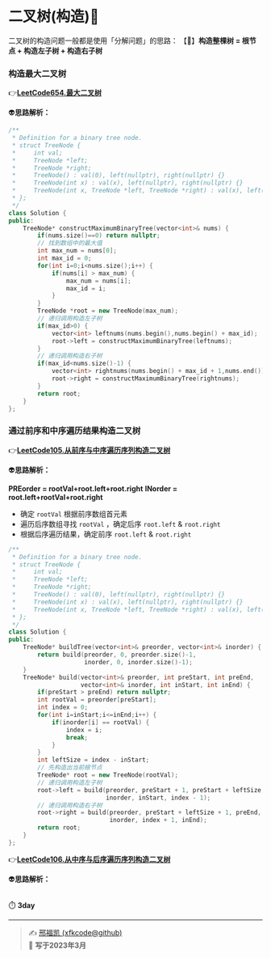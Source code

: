 # 二叉树(构造):construction: 

二叉树的构造问题一般都是使用「分解问题」的思路：
【🥽】**构造整棵树 = 根节点 + 构造左子树 + 构造右子树** 

### 构造最大二叉树

:point_right:[**LeetCode654.最大二叉树**](https://leetcode.cn/problems/maximum-binary-tree/)  

:alien:**思路解析：** 

```C++
/**
 * Definition for a binary tree node.
 * struct TreeNode {
 *     int val;
 *     TreeNode *left;
 *     TreeNode *right;
 *     TreeNode() : val(0), left(nullptr), right(nullptr) {}
 *     TreeNode(int x) : val(x), left(nullptr), right(nullptr) {}
 *     TreeNode(int x, TreeNode *left, TreeNode *right) : val(x), left(left), right(right) {}
 * };
 */
class Solution {
public:
    TreeNode* constructMaximumBinaryTree(vector<int>& nums) {
        if(nums.size()==0) return nullptr;
        // 找到数组中的最大值
        int max_num = nums[0];
        int max_id = 0;
        for(int i=0;i<nums.size();i++) {
            if(nums[i] > max_num) {
                max_num = nums[i];
                max_id = i; 
            }
        }
        TreeNode *root = new TreeNode(max_num);
        // 递归调用构造左子树
        if(max_id>0) {
            vector<int> leftnums(nums.begin(),nums.begin() + max_id); 
            root->left = constructMaximumBinaryTree(leftnums);
        }
        // 递归调用构造右子树
        if(max_id<nums.size()-1) {
            vector<int> rightnums(nums.begin() + max_id + 1,nums.end());
            root->right = constructMaximumBinaryTree(rightnums);
        }
        return root;
    }
};
```

### 通过前序和中序遍历结果构造二叉树

:point_right:[**LeetCode105.从前序与中序遍历序列构造二叉树**](https://leetcode.cn/problems/construct-binary-tree-from-preorder-and-inorder-traversal/)  

:alien:**思路解析：** 

**PREorder = rootVal+root.left+root.right** 
**INorder = root.left+rootVal+root.right** 

- 确定 `rootVal` 根据前序数组首元素
- 遍历后序数组寻找 `rootVal` ，确定后序 `root.left` & `root.right` 
- 根据后序遍历结果，确定前序 `root.left` & `root.right` 

```C++
/**
 * Definition for a binary tree node.
 * struct TreeNode {
 *     int val;
 *     TreeNode *left;
 *     TreeNode *right;
 *     TreeNode() : val(0), left(nullptr), right(nullptr) {}
 *     TreeNode(int x) : val(x), left(nullptr), right(nullptr) {}
 *     TreeNode(int x, TreeNode *left, TreeNode *right) : val(x), left(left), right(right) {}
 * };
 */
class Solution {
public:
    TreeNode* buildTree(vector<int>& preorder, vector<int>& inorder) {
        return build(preorder, 0, preorder.size()-1, 
                     inorder, 0, inorder.size()-1);
    }
    TreeNode* build(vector<int>& preorder, int preStart, int preEnd, 
                    vector<int>& inorder, int inStart, int inEnd) {
        if(preStart > preEnd) return nullptr;
        int rootVal = preorder[preStart];
        int index = 0;
        for(int i=inStart;i<=inEnd;i++) {
            if(inorder[i] == rootVal) {
                index = i;
                break;
            }
        }
        int leftSize = index - inStart;
        // 先构造出当前根节点
        TreeNode* root = new TreeNode(rootVal);
        // 递归调用构造左子树
        root->left = build(preorder, preStart + 1, preStart + leftSize,
                           inorder, inStart, index - 1);
        // 递归调用构造右子树
        root->right = build(preorder, preStart + leftSize + 1, preEnd,
                            inorder, index + 1, inEnd);
        return root;
    }
};
```



:point_right:[**LeetCode106.从中序与后序遍历序列构造二叉树**](https://leetcode.cn/problems/construct-binary-tree-from-inorder-and-postorder-traversal/)  

:alien:**思路解析：** 

```C++
```







:stopwatch: **3day** 

---
> ✍️ [邢福凯 (xfkcode@github)](https://github.com/xfkcode)  
> 📅 **写于2023年3月** 